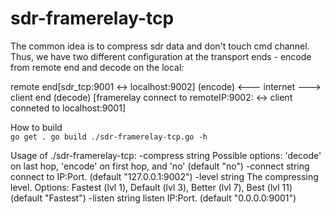 
# sdr-framerelay-tcp
The common idea is to compress sdr data and don't touch cmd channel.
Thus, we have two different configuration at the transport ends - encode from remote
 end and decode on the local:

remote end[sdr_tcp:9001 <-> localhost:9002] (encode) <--- internet ---> client end (decode) [framerelay connect to remoteIP:9002: <-> client conneted to localhost:9001]

How to build<br>
<code>go get .
go build 
./sdr-framerelay-tcp.go -h
</code>

Usage of ./sdr-framerelay-tcp:
  -compress string
    	Possible options: 'decode' on last hop, 'encode' on first hop, and 'no' (default "no")
  -connect string
    	connect to IP:Port. (default "127.0.0.1:9002")
  -level string
    	The compressing level. Options: Fastest (lvl 1), Default (lvl 3), Better (lvl 7), Best (lvl 11) (default "Fastest")
  -listen string
    	listen IP:Port. (default "0.0.0.0:9001")